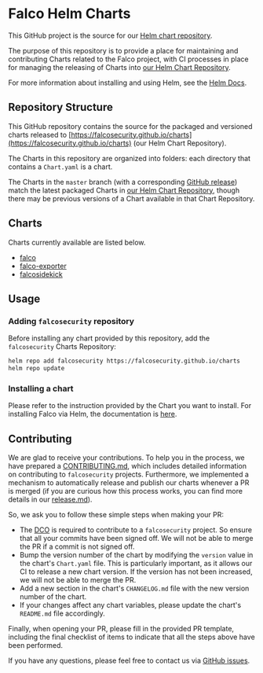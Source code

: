# Falco Helm Charts

This GitHub project is the source for our [Helm chart repository](https://v3.helm.sh/docs/topics/chart_repository/).

The purpose of this repository is to provide a place for maintaining and contributing Charts related to the Falco project, with CI processes in place for managing the releasing of Charts into [our Helm Chart Repository]((https://falcosecurity.github.io/charts)).

For more information about installing and using Helm, see the
[Helm Docs](https://helm.sh/docs/).

## Repository Structure

This GitHub repository contains the source for the packaged and versioned charts released to [https://falcosecurity.github.io/charts](https://falcosecurity.github.io/charts) (our Helm Chart Repository).

The Charts in this repository are organized into folders: each directory that contains a `Chart.yaml` is a chart.

The Charts in the `master` branch (with a corresponding [GitHub release](https://github.com/falcosecurity/charts/releases)) match the latest packaged Charts in [our Helm Chart Repository]((https://falcosecurity.github.io/charts)), though there may be previous versions of a Chart available in that Chart Repository.

## Charts

Charts currently available are listed below.

- [falco](falco)
- [falco-exporter](falco-exporter)
- [falcosidekick](falcosidekick)

## Usage

### Adding `falcosecurity` repository

Before installing any chart provided by this repository, add the `falcosecurity` Charts Repository:

```bash
helm repo add falcosecurity https://falcosecurity.github.io/charts
helm repo update
```

### Installing a chart

Please refer to the instruction provided by the Chart you want to install. For installing Falco via Helm, the documentation is [here](https://github.com/falcosecurity/charts/tree/master/falco#adding-falcosecurity-repository).

## Contributing

We are glad to receive your contributions. To help you in the process, we have prepared a [CONTRIBUTING.md](https://github.com/falcosecurity/.github/blob/master/CONTRIBUTING.md), which includes detailed information on contributing to `falcosecurity` projects. Furthermore, we implemented a mechanism to automatically release and publish our charts whenever a PR is merged (if you are curious how this process works, you can find more details in our [release.md](release.md)).

So, we ask you to follow these simple steps when making your PR:

- The [DCO](https://github.com/falcosecurity/.github/blob/master/CONTRIBUTING.md#developer-certificate-of-origin) is required to contribute to a `falcosecurity` project. So ensure that all your commits have been signed off. We will not be able to merge the PR if a commit is not signed off.
- Bump the version number of the chart by modifying the `version` value in the chart's `Chart.yaml` file. This is particularly important, as it allows our CI to release a new chart version. If the version has not been increased, we will not be able to merge the PR.
- Add a new section in the chart's `CHANGELOG.md` file with the new version number of the chart.
- If your changes affect any chart variables, please update the chart's `README.md` file accordingly.

Finally, when opening your PR, please fill in the provided PR template, including the final checklist of items to indicate that all the steps above have been performed. 


If you have any questions, please feel free to contact us via [GitHub issues](https://github.com/falcosecurity/charts/issues).